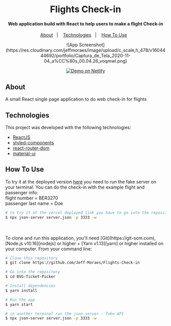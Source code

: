 <h1 align="center">
    Flights Check-in
</h1>

<h4 align="center">
  Web application build with React to help users to make a flight Check-in
</h4>

<p align="center">
  <a href="#about">About</a>&nbsp;&nbsp;&nbsp;|&nbsp;&nbsp;&nbsp;
  <a href="#technologies">Technologies</a>&nbsp;&nbsp;&nbsp;|&nbsp;&nbsp;&nbsp;
  <a href="#how-to-use">How To Use</a>&nbsp;&nbsp;&nbsp;
</p>

<p align="center">
    ![App Screenshot](https://res.cloudinary.com/jeffmoraes/image/upload/c_scale,h_478/v1604444692/portfolio/Captura_de_Tela_2020-11-04_a%CC%80s_00.04.26_voqmwl.png)
</p>

<p align="center">
  <a href="https://flights-check-in.vercel.app/" target="_blank">
    <img alt="Demo on Netlify" src="https://res.cloudinary.com/jeffmoraes/image/upload/c_scale,w_236/v1603399947/portfolio/Captura_de_Tela_2020-10-22_a%CC%80s_22.52.10_px7ami.png">
  </a>
</p>

## About

A small React single page application to do web check-in for flights

## Technologies

This project was developed with the following technologies:

- [ReactJS](https://reactjs.org/)
- [styled-components](https://www.styled-components.com/)
- [react-router-dom](https://github.com/ReactTraining/react-router)
- [material-ui](https://github.com/mui-org/material-ui)

## How To Use

To try it at the deployed version [here](https://flights-check-in.vercel.app/) you need to run the fake server on your terminal.
You can do the check-in with the example flight and passenger info:
</br>
flight number = BER3270 </br>
passenger last name = Doe
</br>
```bash
# to try it at the vercel deployed link you have to go into the repository folder and run the fake json server on your terminal
$ npx json-server server.json -p 3333 -w
```
</br>
</br>
To clone and run this application, you'll need [Git](https://git-scm.com), [Node.js v10.16][nodejs] or higher + [Yarn v1.13][yarn] or higher installed on your computer. From your command line:
</br>

```bash
# Clone this repository
$ git clone https://github.com/Jeff-Moraes/Flights-Check-in

# Go into the repository
$ cd BVG-Ticket-Picker

# Install dependencies
$ yarn install

# Run the app
$ yarn start

# in another terminal run the json-server - fake API
$ npx json-server server.json -p 3333 -w
```

[nodejs]: https://nodejs.org/
[yarn]: https://yarnpkg.com/
